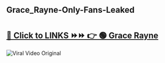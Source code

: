 
 ## Grace_Rayne-Only-Fans-Leaked

# <h2><a href="https://clipsfans.com/Grace_Rayne&ref=git">🔗 Click to LINKS ⏩⏩ 👉 🟢 Grace Rayne </a></h2>

<a href="https://clipsfans.com/Grace_Rayne&ref=git" rel="nofollow" data-target="animated-image.originalLink"><img src="https://i.ibb.co.com/xMMVF88/686577567.gif" alt="Viral Video Original" style="max-width: 100%; display: inline-block;" data-target="animated-image.originalImage"></a>
